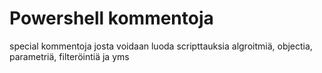 # Powershell kommentoja 

special kommentoja josta voidaan luoda scripttauksia algroitmiä, objectia, parametriä, filteröintiä ja yms
